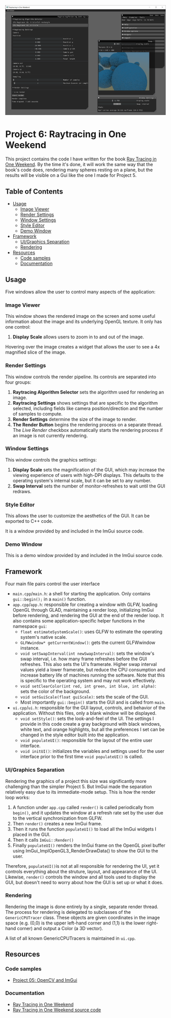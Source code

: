 ![Current screenshot](../../docs/screenshots/06-02.png)

# Project 6: Raytracing in One Weekend <!-- omit in toc -->
This project contains the code I have written for the book [Ray Tracing in One Weekend](raytracing.github.io). By the time it's done, it will work the same way that the book's code does, rendering many spheres resting on a plane, but the results will be visible on a Gui like the one I made for Project 5. 

## Table of Contents <!-- omit in toc -->
- [Usage](#usage)
  - [Image Viewer](#image-viewer)
  - [Render Settings](#render-settings)
  - [Window Settings](#window-settings)
  - [Style Editor](#style-editor)
  - [Demo Window](#demo-window)
- [Framework](#framework)
  - [UI/Graphics Separation](#uigraphics-separation)
  - [Rendering](#rendering)
- [Resources](#resources)
  - [Code samples](#code-samples)
  - [Documentation](#documentation)


## Usage

Five windows allow the user to control many aspects of the application:

### Image Viewer
This window shows the rendered image on the screen and some useful information about the image and its underlying OpenGL texture. It only has one control:
1. **Display Scale** allows users to zoom in to and out of the image.

Hovering over the image creates a widget that allows the user to see a 4x magnified slice of the image.


### Render Settings
This window controls the render pipeline. Its controls are separated into four groups:
1. **Raytracing Algorithm Selector** sets the algorithm used for rendering an image.
2. **Raytracing Settings** shows settings that are specific to the algorithm selected, including fields like camera position/direction and the number of samples to compute.
3. **Render Settings** determine the size of the image to render.
4. **The Render Button** begins the rendering process on a separate thread. The *Live Render* checkbox automatically starts the rendering process if an image is not currently rendering.

### Window Settings
This window controls the graphics settings:
1. **Display Scale** sets the magnification of the GUI, which may increase the viewing experience of users with high-DPI displays. This defaults to the operating system's internal scale, but it can be set to any number.
2. **Swap Interval** sets the number of monitor-refreshes to wait until the GUI redraws.

### Style Editor
This allows the user to customize the aesthetics of the GUI. It can be exported to C++ code.

It is a window provided by and included in the ImGui source code.

### Demo Window
This is a demo window provided by and included in the ImGui source code.

## Framework
Four main file pairs control the user interface
* `main.cpp`/`main.h`: a shell for starting the application. Only contains `gui::begin();` in a `main()` function.
* `app.cpp`/`app.h`: responsible for creating a window with GLFW, loading OpenGL through GLAD, maintaining a render loop, initializing ImGui before rendering, and rendering the GUI at the end of the render loop. It also contains some application-specific helper functions in the namespace `gui`:
  * `float estimateSystemScale()`: uses GLFW to estimate the operating system's native scale.
  * `GLFWwindow* getCurrentWindow()`: gets the current GLFWwindow instance.
  * `void setSwapInterval(int newSwapInterval)`: sets the window's swap interval, i.e. how many frame refreshes before the GUI refreshes. This also sets the UI's framerate. Higher swap interval values yield a lower framerate, but reduce the CPU consumption and increase battery life of machines running the software. Note that this is specific to the operating system and may not work effectively.
  * `void setClearColor(int red, int green, int blue, int alpha)`: sets the color of the background.
  * `void setGuiScale(float guiScale)`: sets the scale of the GUI.
  * Most importantly `gui::begin()` starts the GUI and is called from `main`. 
* `ui.cpp`/`ui.h`: responsible for the GUI layout, controls, and behavior of the application. Without this files, only a blank window will be displayed.
  * `void setStyle()`: sets the look-and-feel of the UI. The settings I provide in this code create a gray background with black windows, white text, and orange highlights, but all the preferences I set can be changed in the style editor built into the application.
  * `void populateUI()`: responsible for the layout of the entire user interface.
  * `void initUI()`: initializes the variables and settings used for the user interface prior to the first time `void populateUI()` is called.


### UI/Graphics Separation

Rendering the graphics of a project this size was significantly more challenging than the simpler Project 5. But ImGui made the separation relatively easy due to its immediate-mode setup. This is how the render loop works:

1. A function under `app.cpp` called `render()` is called periodically from `begin()`, and it updates the window at a refresh rate set by the user due to the vertical synchronization from GLFW.
2. Then `render()` creates a new ImGui frame.
3. Then it runs the function `populateUI()` to load all the ImGui widgets I placed in the GUI.
4. Then it calls `ImGui::Render()`
5. Finally `populateUI()` renders the ImGui frame on the OpenGL pixel buffer using ImGui_ImplOpenGL3_RenderDrawData() to show the GUI to the user.


Therefore, `populateUI()`is not at all responsible for rendering the UI, yet 
it controls everything about the struture, layout, and appearance of the UI. Likewise,
`render()` controls the window and all tools used to display the GUI, but doesn't need to 
worry about how the GUI is set up or what it does.

### Rendering
Rendering the image is done entirely by a single, separate render thread. The process for rendering is delegated to subclasses of the `GenericCPUTracer` class. These objects are given coordinates in the image space (e.g. (0,0) is the upper left-hand corner and (1,1) is the lower right-hand corner) and output a Color (a 3D vector).

A list of all known GenericCPUTracers is maintained in `ui.cpp`.


## Resources
### Code samples
* [Project 05: OpenCV and ImGui](../05-OpenCV-and-ImGui)
### Documentation
* [Ray Tracing in One Weekend](raytracing.github.io)
* [Ray Tracing in One Weekend source code](https://github.com/RayTracing/raytracing.github.io/)